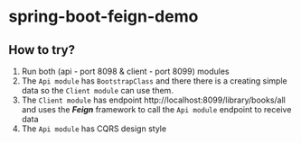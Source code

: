 # spring-boot-feign-demo

## How to try?
1. Run both (api - port 8098 & client - port 8099) modules
2. The `Api module` has `BootstrapClass` and there there is a creating simple data so the `Client module` can use them.
3. The `Client module` has endpoint http://localhost:8099/library/books/all and uses the ***Feign*** framework to call the `Api module` endpoint to
 receive data
4. The `Api module` has CQRS design style